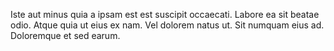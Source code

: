 Iste aut minus quia a ipsam est est suscipit occaecati. Labore ea sit beatae odio. Atque quia ut eius ex nam. Vel dolorem natus ut. Sit numquam eius ad. Doloremque et sed earum.